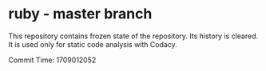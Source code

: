 # ruby - master branch

This repository contains frozen state of the repository.
Its history is cleared. It is used only for static code
analysis with Codacy.

Commit Time: 1709012052